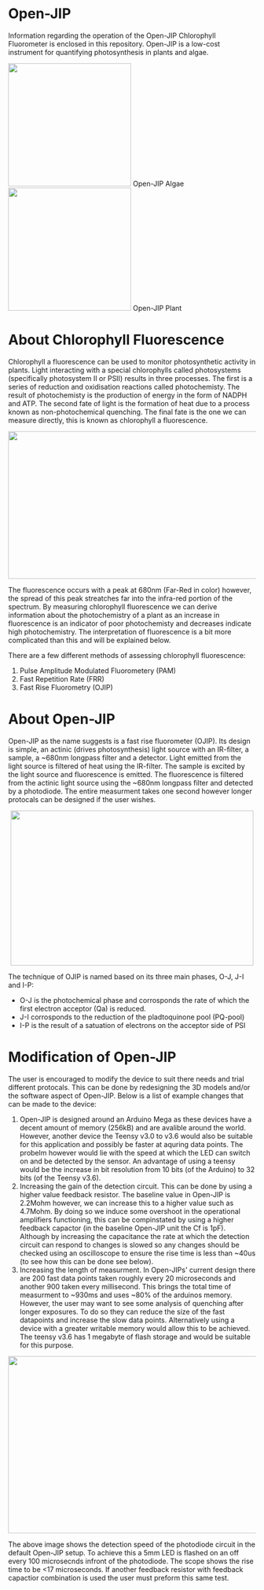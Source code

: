 # Open-JIP
Information regarding the operation of the Open-JIP Chlorophyll Fluorometer is enclosed in this repository. Open-JIP is a low-cost instrument for quantifying photosynthesis in plants and algae.

<img src="https://github.com/Open-JIP/Open-JIP/blob/master/Open-JIP%20Pictures/Open-JIP%20Algae.png" height="250" width="250"> Open-JIP Algae
<img src="https://github.com/Open-JIP/Open-JIP/blob/master/Open-JIP%20Pictures/Open-JIP%20Plant.png" height="250" width="250"> Open-JIP Plant

# About Chlorophyll Fluorescence
Chlorophyll a fluorescence can be used to monitor photosynthetic activity in plants. Light interacting with a special chlorophylls called photosystems (specifically photosystem II or PSII) results in three processes. The first is a series of reduction and oxidisation reactions called photochemisty. The result of photochemisty is the production of energy in the form of NADPH and ATP. The second fate of light is the formation of heat due to a process known as non-photochemical quenching. The final fate is the one we can measure directly, this is known as chlorophyll a fluorescence. 

<p align="center">
  <img src="https://github.com/Open-JIP/Open-JIP/blob/master/Open-JIP%20Pictures/Fate_of_Light.png" height="300" width="540">
</p>

The fluorescence occurs with a peak at 680nm (Far-Red in color) however, the spread of this peak streatches far into the infra-red portion of the spectrum. By measuring chlorophyll fluorescence we can derive information about the photochemistry of a plant as an increase in fluorescence is an indicator of poor photochemisty and decreases indicate high photochemistry. The interpretation of fluorescence is a bit more complicated than this and will be explained below. 

There are a few different methods of assessing chlorophyll fluorescence:
1. Pulse Amplitude Modulated Fluorometery (PAM)
2. Fast Repetition Rate (FRR) 
3. Fast Rise Fluorometry (OJIP)

# About Open-JIP
Open-JIP as the name suggests is a fast rise fluorometer (OJIP). Its design is simple, an actinic (drives photosynthesis) light source with an IR-filter, a sample, a ~680nm longpass filter and a detector. Light emitted from the light source is filtered of heat using the IR-filter. The sample is excited by the light source and fluorescence is emitted. The fluorescence is filtered from the actinic light source using the ~680nm longpass filter and detected by a photodiode. The entire measurment takes one second however longer protocals can be designed if the user wishes. 

<p align="center">
  <img src="https://github.com/Open-JIP/Open-JIP/blob/master/Open-JIP%20Pictures/OJIP.png" height="315" width="494">
</p>

The technique of OJIP is named based on its three main phases, O-J, J-I and I-P:

- O-J   is the photochemical phase and corrosponds the rate of which the first electron acceptor (Qa) is reduced. 
- J-I   corrosponds to the reduction of the pladtoquinone pool (PQ-pool) 
- I-P   is the result of a satuation of electrons on the acceptor side of PSI

# Modification of Open-JIP
The user is encouraged to modify the device to suit there needs and trial different protocals. This can be done by redesigning the 3D models and/or the software aspect of Open-JIP. Below is a list of example changes that can be made to the device:
1. Open-JIP is designed around an Arduino Mega as these devices have a decent amount of memory (256kB) and are avalible around the world. However, another device the Teensy v3.0 to v3.6 would also be suitable for this application and possibly be faster at aquring data points. The probelm however would lie with the speed at which the LED can switch on and be detected by the sensor. An advantage of using a teensy would be the increase in bit resolution from 10 bits (of the Arduino) to 32 bits (of the Teensy v3.6). 
2. Increasing the gain of the detection circuit. This can be done by using a higher value feedback resistor. The baseline value in Open-JIP is 2.2Mohm however, we can increase this to a higher value such as 4.7Mohm. By doing so we induce some overshoot in the operational amplifiers functioning, this can be compinstated by using a higher feedback capactor (in the baseline Open-JIP unit the Cf is 1pF). Although by increasing the capacitance the rate at which the detection circuit can respond to changes is slowed so any changes should be checked using an oscilloscope to ensure the rise time is less than ~40us (to see how this can be done see below).
3. Increasing the length of measurment. In Open-JIPs' current design there are 200 fast data points taken roughly every 20 microseconds and another 900 taken every millisecond. This brings the total time of measurment to ~930ms and uses ~80% of the arduinos memory. However, the user may want to see some analysis of quenching after longer exposures. To do so they can reduce the size of the fast datapoints and increase the slow data points. Alternatively using a device with a greater writable memory would allow this to be achieved. The teensy v3.6 has 1 megabyte of flash storage and would be suitable for this purpose.

<p align="center">
  <img src="https://github.com/Open-JIP/Open-JIP/blob/master/Open-JIP%20Pictures/Detection_Rise-time.png" height="360" width="600">
</p>
The above image shows the detection speed of the photodiode circuit in the default Open-JIP setup. To achieve this a 5mm LED is flashed on an off every 100 microsecnds infront of the photodiode. The scope shows the rise time to be <17 microseconds. If another feedback resistor with feedback capactior combination is used the user must preform this same test. 
